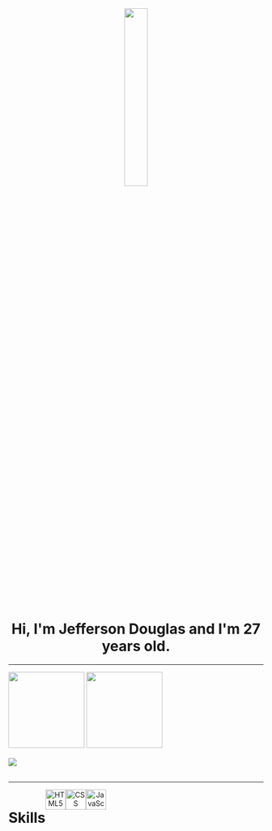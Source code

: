 <div align="center">
<img width="30%" src="https://user-images.githubusercontent.com/96750685/151458627-4df208cb-3145-4c0e-841f-b0562c15a9e0.gif"/>

<h1>Hi, I'm Jefferson Douglas and I'm 27 years old.</h1>
</div>

<hr>

<div>
<img height="150em" src="https://github-readme-stats.vercel.app/api?username=jersdouglas&show_icons=true&theme=tokyonight"/>
<img height="150em" src="https://github-readme-stats.vercel.app/api/top-langs/?username=jersdouglas&layout=compact&theme=tokyonight"/>  
</div><br>

<div>
  <img src="https://github-readme-stats.vercel.app/api/top-langs/?username=jersdouglas&hide=javascript,html(https://github.com/jersdouglas/github-readme-stats)"/>
</div>
<br>


<hr>

<div align="center" style="display: flex"><br/>
  <h1> Skills </h1>
<img alt="HTML5" height="40" width="40" src="https://cdn.jsdelivr.net/gh/devicons/devicon/icons/html5/html5-original.svg" />
<img alt="CSS" height="40" width="40" src="https://cdn.jsdelivr.net/gh/devicons/devicon/icons/css3/css3-original.svg" />
<img alt="JavaScript" height="40" width="40" src="https://cdn.jsdelivr.net/gh/devicons/devicon/icons/javascript/javascript-original.svg" />
</div>

